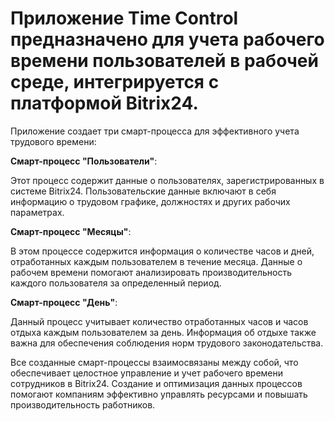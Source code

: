 # Приложение Time Control предназначено для учета рабочего времени пользователей в рабочей среде, интегрируется с платформой Bitrix24. 
Приложение создает три смарт-процесса для эффективного учета трудового времени:

__Смарт-процесс "Пользователи"__:

Этот процесс содержит данные о пользователях, зарегистрированных в системе Bitrix24.
Пользовательские данные включают в себя информацию о трудовом графике, должностях и других рабочих параметрах.

__Смарт-процесс "Месяцы"__:

В этом процессе содержится информация о количестве часов и дней, отработанных каждым пользователем в течение месяца.
Данные о рабочем времени помогают анализировать производительность каждого пользователя за определенный период.

__Смарт-процесс "День"__:

Данный процесс учитывает количество отработанных часов и часов отдыха каждым пользователем за день.
Информация об отдыхе также важна для обеспечения соблюдения норм трудового законодательства.

Все созданные смарт-процессы взаимосвязаны между собой, что обеспечивает целостное управление и учет рабочего времени сотрудников в Bitrix24. Создание и оптимизация данных процессов помогают компаниям эффективно управлять ресурсами и повышать производительность работников.
